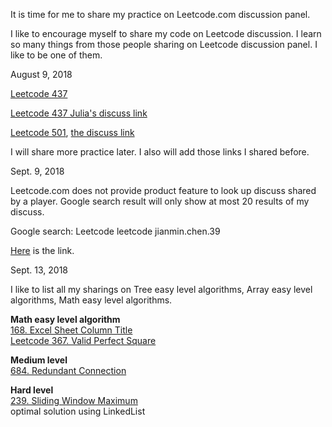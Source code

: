 It is time for me to share my practice on Leetcode.com discussion panel.

I like to encourage myself to share my code on Leetcode discussion. I learn so many things from those people sharing on Leetcode discussion panel. I like to be one of them. 

August 9, 2018

[Leetcode 437](http://juliachencoding.blogspot.com/2018/08/leetcode-437-path-sum-iii.html)

[Leetcode 437 Julia's discuss link](https://leetcode.com/problems/path-sum-iii/discuss/158397/C-solution-with-time-complexity-O(N)-N-is-total-nodes-of-tree)


[Leetcode 501](http://juliachencoding.blogspot.com/2018/08/leetcode-501-find-mode-in-binary-search.html), [the discuss link](https://leetcode.com/problems/find-mode-in-binary-search-tree/discuss/158400/C-solution-Design-should-be-simplified)


I will share more practice later. I also will add those links I shared before. 

Sept. 9, 2018

Leetcode.com does not provide product feature to look up discuss shared by a player. Google search result will only show at most 20 results of my discuss. 

Google search: Leetcode leetcode jianmin.chen.39

[Here](https://www.google.ca/search?q=leetcode+jianmin.chen.39&rlz=1C1GCEA_enCA759CA759&oq=leetcode+jianmin.chen.39&aqs=chrome..69i57.3359j0j7&sourceid=chrome&ie=UTF-8) is the link.

Sept. 13, 2018

I like to list all my sharings on Tree easy level algorithms, Array easy level algorithms, Math easy level algorithms. 

**Math easy level algorithm**<br>
[168. Excel Sheet Column Title](https://leetcode.com/problems/excel-sheet-column-title/discuss/169793/C-readable-code)<br>
[Leetcode 367. Valid Perfect Square](https://leetcode.com/problems/valid-perfect-square/discuss/169789/C-binary-search-algorithm)<br>

**Medium level**<br>
[684. Redundant Connection](https://leetcode.com/problems/redundant-connection/discuss/158908/C-solution-using-union-find-algorithm-implemented-using-array)

**Hard level**<br>
[239. Sliding Window Maximum](https://leetcode.com/problems/sliding-window-maximum/discuss/170002/C-optimal-solution-using-dequeue)<br>
optimal solution using LinkedList<br>



